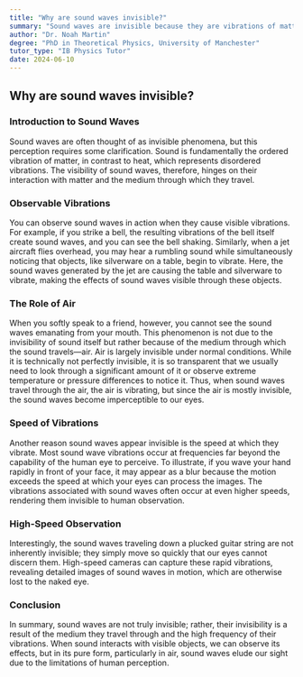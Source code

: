 ```yaml
---
title: "Why are sound waves invisible?"
summary: "Sound waves are invisible because they are vibrations of matter, often air, which is itself invisible.  The speed of these vibrations is too fast for our eyes to see, creating a blur.  However, high-speed cameras can capture these vibrations."
author: "Dr. Noah Martin"
degree: "PhD in Theoretical Physics, University of Manchester"
tutor_type: "IB Physics Tutor"
date: 2024-06-10
---
```


## Why are sound waves invisible?

### Introduction to Sound Waves

Sound waves are often thought of as invisible phenomena, but this perception requires some clarification. Sound is fundamentally the ordered vibration of matter, in contrast to heat, which represents disordered vibrations. The visibility of sound waves, therefore, hinges on their interaction with matter and the medium through which they travel.

### Observable Vibrations

You can observe sound waves in action when they cause visible vibrations. For example, if you strike a bell, the resulting vibrations of the bell itself create sound waves, and you can see the bell shaking. Similarly, when a jet aircraft flies overhead, you may hear a rumbling sound while simultaneously noticing that objects, like silverware on a table, begin to vibrate. Here, the sound waves generated by the jet are causing the table and silverware to vibrate, making the effects of sound waves visible through these objects.

### The Role of Air

When you softly speak to a friend, however, you cannot see the sound waves emanating from your mouth. This phenomenon is not due to the invisibility of sound itself but rather because of the medium through which the sound travels—air. Air is largely invisible under normal conditions. While it is technically not perfectly invisible, it is so transparent that we usually need to look through a significant amount of it or observe extreme temperature or pressure differences to notice it. Thus, when sound waves travel through the air, the air is vibrating, but since the air is mostly invisible, the sound waves become imperceptible to our eyes.

### Speed of Vibrations

Another reason sound waves appear invisible is the speed at which they vibrate. Most sound wave vibrations occur at frequencies far beyond the capability of the human eye to perceive. To illustrate, if you wave your hand rapidly in front of your face, it may appear as a blur because the motion exceeds the speed at which your eyes can process the images. The vibrations associated with sound waves often occur at even higher speeds, rendering them invisible to human observation. 

### High-Speed Observation

Interestingly, the sound waves traveling down a plucked guitar string are not inherently invisible; they simply move so quickly that our eyes cannot discern them. High-speed cameras can capture these rapid vibrations, revealing detailed images of sound waves in motion, which are otherwise lost to the naked eye.

### Conclusion

In summary, sound waves are not truly invisible; rather, their invisibility is a result of the medium they travel through and the high frequency of their vibrations. When sound interacts with visible objects, we can observe its effects, but in its pure form, particularly in air, sound waves elude our sight due to the limitations of human perception.
    